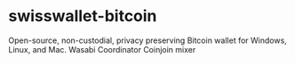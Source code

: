 # swisswallet-bitcoin
Open-source, non-custodial, privacy preserving Bitcoin wallet for Windows, Linux, and Mac. Wasabi Coordinator Coinjoin mixer
